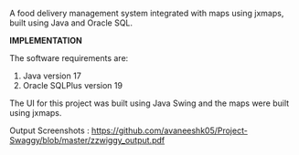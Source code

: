 
A food delivery management system integrated with maps using jxmaps, built using Java and Oracle SQL.

**IMPLEMENTATION**

The software requirements are:
1. Java version 17
2. Oracle SQLPlus version 19

The UI for this project was built using Java Swing and the maps were built using jxmaps.

Output Screenshots : https://github.com/avaneeshk05/Project-Swaggy/blob/master/zzwiggy_output.pdf
